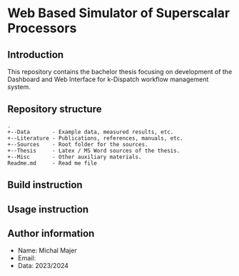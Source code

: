 # Web Based Simulator of Superscalar Processors

## Introduction

This repository contains the bachelor thesis focusing on development of the Dashboard and Web Interface for k-Dispatch workflow management system.

## Repository structure

    .
    +--Data       - Example data, measured results, etc.
    +--Literature - Publications, references, manuals, etc.
    +--Sources    - Root folder for the sources.
    +--Thesis     - Latex / MS Word sources of the thesis.
    +--Misc       - Other auxiliary materials.
    Readme.md     - Read me file


## Build instruction


## Usage instruction


## Author information

 * Name: Michal Majer
 * Email:
 * Data: 2023/2024

